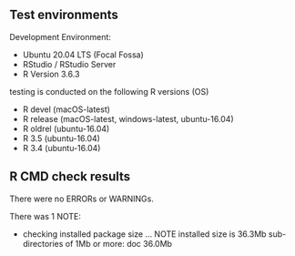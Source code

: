 ## Test environments

Development Environment:

- Ubuntu 20.04 LTS (Focal Fossa)
- RStudio / RStudio Server
- R Version 3.6.3

testing is conducted on the following R versions (OS)

  - R devel (macOS-latest)
  - R release (macOS-latest, windows-latest, ubuntu-16.04)
  - R oldrel (ubuntu-16.04)
  - R 3.5 (ubuntu-16.04)
  - R 3.4 (ubuntu-16.04)

## R CMD check results
There were no ERRORs or WARNINGs.

There was 1 NOTE:

* checking installed package size ... NOTE
    installed size is 36.3Mb
    sub-directories of 1Mb or more:
      doc  36.0Mb
